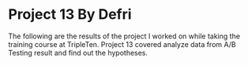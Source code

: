 # Project 13 By Defri
The following are the results of the project I worked on while taking the training course at TripleTen. Project 13 covered analyze data from A/B Testing result and find out the hypotheses.

